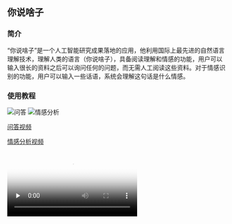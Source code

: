 ## 你说啥子

### 简介
“你说啥子”是一个人工智能研究成果落地的应用，他利用国际上最先进的自然语言理解技术，理解人类的语言（你说啥子），具备阅读理解和情感的功能，用户可以输入很长的资料之后可以询问任何的问题，而无需人工阅读这些资料。对于情感识别的功能，用户可以输入一些话语，系统会理解这句话是什么情感。

### 使用教程
![问答](qa3.gif) ![情感分析](qg2.gif)

[问答视频](qa3.mp4)

[情感分析视频](qg2.mp4)

<video id="video" controls="" preload="none" poster="封面">
      <source id="mp4" src="qa3.mp4" type="video/mp4">
</videos>

### 技术支持和联系
email zhyxhys@163.com
